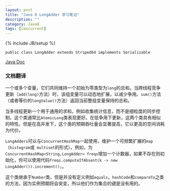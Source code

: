 ```yaml
---
layout: post
title: "Java 8 LongAdder 学习笔记"
description: ""
category: Java8
tags: [concurrent]
---
```

{% include JB/setup %}
<?prettify?>
    public class LongAdder extends Striped64 implements Serializable
    
[Java Doc](http://download.java.net/lambda/b78/docs/api/java/util/concurrent/atomic/LongAdder.html)

### 文档翻译

一个或多个变量，它们共同维持一个初始为零类型为`long`的总和。当跨线程竞争更新（`add(long)`方法）时，该组变量可以动态地扩展，以减少争用。`sum()`方法（或者等价的`longValue()`方法）返回当前整组变量保持的总和。

当多线程更新一个用于通用的求和，例如收集统计信息，而不是细粒度的同步控制，这个类通常比`AtomicLong`类表现更好。在低争用下更新，这两个类具有相似的特性。但是在高并发下，这个类的预期吞吐量会显著提高，它以更高的空间消耗为代价。

`LongAdders`可以与`ConcurrentHashMap`一起使用，维护一个可频繁扩展的`map`（`histogram`或` multiset`的形式）。例如，为`ConcurrentHashMap<String,LongAdder> freqs`增加一个计数器，如果不存在则初始化，你可以使用代码`freqs.computeIfAbsent(k -> new LongAdder()).increment();`。

这个类继承于`Number`类，但是并没有定义例如`equals`，`hashCode`和`compareTo`之类的方法，因为实例预期将会突变，所以他们作为集合的键是没有用的。
